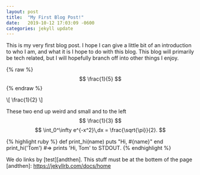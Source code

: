 ```yaml
---
layout: post
title:  "My First Blog Post!"
date:   2019-10-12 17:03:09 -0600
categories: jekyll update
---
```

This is my very first blog post. I hope I can give a little bit of an introduction to who I am, and what it is I hope to do with this blog. This blog will primarily be tech related, but I will hopefully branch off into other things I enjoy.

{% raw %}
$$ \frac{1}{5} $$
{% endraw %}

\\[ \frac{1}{2} \\]

These two end up weird and small and to the left <br>
$$ \frac{1}{3} $$
$$
\int_0^\infty e^{-x^2}\,dx = \frac{\sqrt{\pi}}{2}.
$$

{% highlight ruby %}
def print_hi(name)
  puts "Hi, #{name}"
end
print_hi('Tom')
#=> prints 'Hi, Tom' to STDOUT.
{% endhighlight %}

We do links by [test][andthen]. 
This stuff must be at the bottem of the page
[andthen]: https://jekyllrb.com/docs/home
